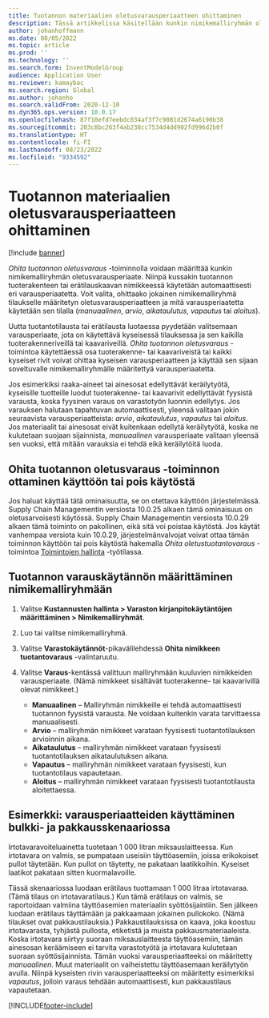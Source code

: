 ```yaml
---
title: Tuotannon materiaalien oletusvarausperiaatteen ohittaminen
description: Tässä artikkelissa käsitellään kunkin nimikemalliryhmän oletusvarausperiaatteen määrittämistä siten, että kussakin tuotannon tuoterakenteen tai erätilauskaavan nimikkeessä käytetään automaattisesti eri varausperiaatetta.
author: johanhoffmann
ms.date: 08/05/2022
ms.topic: article
ms.prod: ''
ms.technology: ''
ms.search.form: InventModelGroup
audience: Application User
ms.reviewer: kamaybac
ms.search.region: Global
ms.author: johanho
ms.search.validFrom: 2020-12-10
ms.dyn365.ops.version: 10.0.17
ms.openlocfilehash: 87f10efd7eebdc034af3f7c9081d2674a6190b38
ms.sourcegitcommit: 203c8bc263f4ab238cc7534d4dd902fd996d2b0f
ms.translationtype: HT
ms.contentlocale: fi-FI
ms.lasthandoff: 08/23/2022
ms.locfileid: "9334592"
---
```

# <a name="override-the-default-reservation-principle-for-materials-in-production"></a>Tuotannon materiaalien oletusvarausperiaatteen ohittaminen

[!include [banner](../includes/banner.md)]

*Ohita tuotannon oletusvaraus* -toiminnolla voidaan määrittää kunkin nimikemalliryhmän oletusvarausperiaate. Niinpä kussakin tuotannon tuoterakenteen tai erätilauskaavan nimikkeessä käytetään automaattisesti eri varausperiaatetta. Voit valita, ohittaako jokainen nimikemalliryhmä tilaukselle määritetyn oletusvarausperiaatteen ja mitä varausperiaatetta käytetään sen tilalla (*manuaalinen*, *arvio*, *aikataulutus*, *vapautus* tai *aloitus*).

Uutta tuotantotilausta tai erätilausta luotaessa pyydetään valitsemaan varausperiaate, jota on käytettävä kyseisessä tilauksessa ja sen kaikilla tuoterakenneriveillä tai kaavariveillä. *Ohita tuotannon oletusvaraus* -toimintoa käytettäessä osa tuoterakenne- tai kaavariveistä tai kaikki kyseiset rivit voivat ohittaa kyseisen varausperiaatteen ja käyttää sen sijaan soveltuvalle nimikemalliryhmälle määritettyä varausperiaatetta.

Jos esimerkiksi raaka-aineet tai ainesosat edellyttävät keräilytyötä, kyseisille tuotteille luodut tuoterakenne- tai kaavarivit edellyttävät fyysistä varausta, koska fyysinen varaus on varastotyön luonnin edellytys. Jos varauksen halutaan tapahtuvan automaattisesti, yleensä valitaan jokin seuraavista varausperiaatteista: *arvio*, *aikataulutus*, *vapautus* tai *aloitus*. Jos materiaalit tai ainesosat eivät kuitenkaan edellytä keräilytyötä, koska ne kulutetaan suojaan sijainnista, *manuaalinen* varausperiaate valitaan yleensä sen vuoksi, että mitään varauksia ei tehdä eikä keräilytöitä luoda.

## <a name="turn-the-override-default-production-reservation-feature-on-or-off"></a>Ohita tuotannon oletusvaraus -toiminnon ottaminen käyttöön tai pois käytöstä

Jos haluat käyttää tätä ominaisuutta, se on otettava käyttöön järjestelmässä. Supply Chain Managementin versiosta 10.0.25 alkaen tämä ominaisuus on oletusarvoisesti käytössä. Supply Chain Managementin versiosta 10.0.29 alkaen tämä toiminto on pakollinen, eikä sitä voi poistaa käytöstä. Jos käytät vanhempaa versiota kuin 10.0.29, järjestelmänvalvojat voivat ottaa tämän toiminnon käyttöön tai pois käytöstä hakemalla *Ohita oletustuotantovaraus* -toimintoa [Toimintojen hallinta](../../fin-ops-core/fin-ops/get-started/feature-management/feature-management-overview.md) -työtilassa.

## <a name="assign-a-production-reservation-policy-to-an-item-model-group"></a>Tuotannon varauskäytännön määrittäminen nimikemalliryhmään

1. Valitse **Kustannusten hallinta \> Varaston kirjanpitokäytäntöjen määrittäminen \> Nimikemalliryhmät**.
1. Luo tai valitse nimikemalliryhmä.
1. Valitse **Varastokäytännöt**-pikavälilehdessä **Ohita nimikkeen tuotantovaraus** -valintaruutu.
1. Valitse **Varaus**-kentässä valittuun malliryhmään kuuluvien nimikkeiden varausperiaate. (Nämä nimikkeet sisältävät tuoterakenne- tai kaavarivillä olevat nimikkeet.)

    - **Manuaalinen** – Malliryhmän nimikkeille ei tehdä automaattisesti tuotannon fyysistä varausta. Ne voidaan kuitenkin varata tarvittaessa manuaalisesti.
    - **Arvio** – malliryhmän nimikkeet varataan fyysisesti tuotantotilauksen arvioinnin aikana.
    - **Aikataulutus** – malliryhmän nimikkeet varataan fyysisesti tuotantotilauksen aikataulutuksen aikana.
    - **Vapautus** – malliryhmän nimikkeet varataan fyysisesti, kun tuotantotilaus vapautetaan.
    - **Aloitus** – malliryhmän nimikkeet varataan fyysisesti tuotantotilausta aloitettaessa.

## <a name="example-using-reservation-principles-in-a-bulkpack-scenario"></a>Esimerkki: varausperiaatteiden käyttäminen bulkki- ja pakkausskenaariossa

Irtotavaravoiteluainetta tuotetaan 1 000 litran miksauslaitteessa. Kun irtotavara on valmis, se pumpataan useisiin täyttöasemiin, joissa erikokoiset pullot täytetään. Kun pullot on täytetty, ne pakataan laatikkoihin. Kyseiset laatikot pakataan sitten kuormalavoille.

Tässä skenaariossa luodaan erätilaus tuottamaan 1 000 litraa irtotavaraa. (Tämä tilaus on irtotavaratilaus.) Kun tämä erätilaus on valmis, se raportoidaan valmiina täyttöasemien materiaalin syöttösijaintiin. Sen jälkeen luodaan erätilaus täyttämään ja pakkaamaan jokainen pullokoko. (Nämä tilaukset ovat pakkaustilauksia.) Pakkaustilauksissa on kaava, joka koostuu irtotavarasta, tyhjästä pullosta, etiketistä ja muista pakkausmateriaaleista. Koska irtotavara siirtyy suoraan miksauslaitteesta täyttöasemiin, tämän ainesosan keräämiseen ei tarvita varastotyötä ja irtotavara kulutetaan suoraan syöttösijainnista. Tämän vuoksi varausperiaatteeksi on määritetty *manuaalinen*. Muut materiaalit on vaiheistettu täyttöasemaan keräilytyön avulla. Niinpä kyseisten rivin varausperiaatteeksi on määritetty esimerkiksi *vapautus*, jolloin varaus tehdään automaattisesti, kun pakkaustilaus vapautetaan.


[!INCLUDE[footer-include](../../includes/footer-banner.md)]